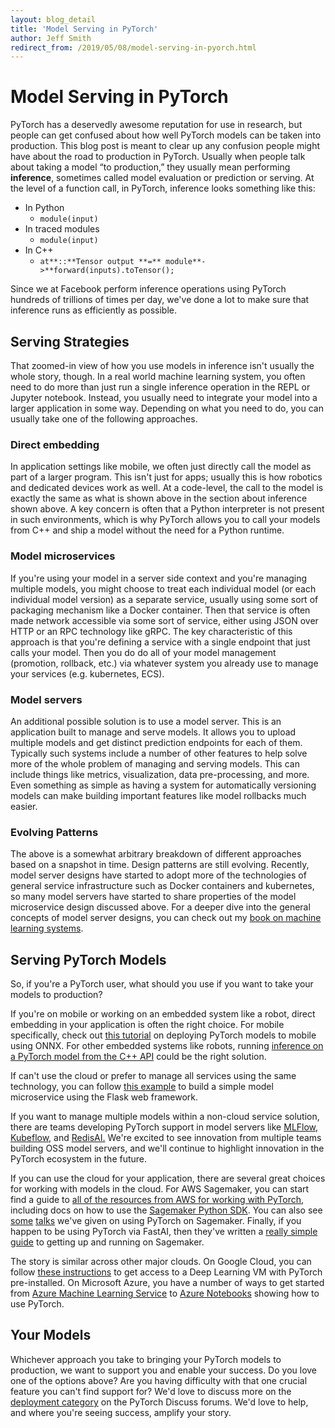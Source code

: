 ```yaml
---
layout: blog_detail
title: 'Model Serving in PyTorch'
author: Jeff Smith
redirect_from: /2019/05/08/model-serving-in-pyorch.html
---
```


# Model Serving in PyTorch

PyTorch has a deservedly awesome reputation for use in research, but people can get confused about how well PyTorch models can be taken into production. This blog post is meant to clear up any confusion people might have about the road to production in PyTorch.
Usually when people talk about taking a model “to production,” they usually mean performing **inference**, sometimes called model evaluation or prediction or serving. At the level of a function call, in PyTorch, inference looks something like this:

* In Python
    * `module(input)`
* In traced modules
    * `module(input)`
* In C++
    * `at**::**Tensor output **=** module**->**forward(inputs).toTensor();`

Since we at Facebook perform inference operations using PyTorch hundreds of trillions of times per day, we've done a lot to make sure that inference runs as efficiently as possible.

## Serving Strategies

That zoomed-in view of how you use models in inference isn't usually the whole story, though. In a real world machine learning system, you often need to do more than just run a single inference operation in the REPL or Jupyter notebook. Instead, you usually need to integrate your model into a larger application in some way. Depending on what you need to do, you can usually take one of the following approaches.

### Direct embedding

In application settings like mobile, we often just directly call the model as part of a larger program. This isn't just for apps; usually this is how robotics and dedicated devices work as well. At a code-level, the call to the model is exactly the same as what is shown above in the section about inference shown above. A key concern is often that a Python interpreter is not present in such environments, which is why PyTorch allows you to call your models from C++ and ship a model without the need for a Python runtime.

### Model microservices

If you're using your model in a server side context and you're managing multiple models, you might choose to treat each individual model (or each individual model version) as a separate service, usually using some sort of packaging mechanism like a Docker container. Then that service is often made network accessible via some sort of service, either using JSON over HTTP or an RPC technology like gRPC. The key characteristic of this approach is that you're defining a service with a single endpoint that just calls your model. Then you do do all of your model management (promotion, rollback, etc.) via whatever system you already use to manage your services (e.g. kubernetes, ECS).

### Model servers

An additional possible solution is to use a model server. This is an application built to manage and serve models. It allows you to upload multiple models and get distinct prediction endpoints for each of them. Typically such systems include a number of other features to help solve more of the whole problem of managing and serving models. This can include things like metrics, visualization, data pre-processing, and more. Even something as simple as having a system for automatically versioning models can make building important features like model rollbacks much easier.

### Evolving Patterns

The above is a somewhat arbitrary breakdown of different approaches based on a snapshot in time. Design patterns are still evolving. Recently, model server designs have started to adopt more of the technologies of general service infrastructure such as Docker containers and kubernetes, so many model servers have started to share properties of the model microservice design discussed above. For a deeper dive into the general concepts of model server designs, you can check out my [book on machine learning systems](https://www.manning.com/books/machine-learning-systems).

## Serving PyTorch Models

So, if you're a PyTorch user, what should you use if you want to take your models to production?

If you're on mobile or working on an embedded system like a robot, direct embedding in your application is often the right choice. For mobile specifically, check out [this tutorial](https://pytorch.org/tutorials/advanced/super_resolution_with_caffe2.html) on deploying PyTorch models to mobile using ONNX. For other embedded systems like robots, running [inference on a PyTorch model from the C++ API](https://pytorch.org/tutorials/advanced/cpp_export.html) could be the right solution.

If can't use the cloud or prefer to manage all services using the same technology, you can follow [this example](https://medium.com/datadriveninvestor/deploy-your-pytorch-model-to-production-f69460192217) to build a simple model microservice using the Flask web framework.

If you want to manage multiple models within a non-cloud service solution, there are teams developing PyTorch support in model servers like [MLFlow](https://mlflow.org/), [Kubeflow](https://www.kubeflow.org/), and [RedisAI.](https://oss.redislabs.com/redisai/) We're excited to see innovation from multiple teams building OSS model servers, and we'll continue to highlight innovation in the PyTorch ecosystem in the future.

If you can use the cloud for your application, there are several great choices for working with models in the cloud. For AWS Sagemaker, you can start find a guide to [all of the resources from AWS for working with PyTorch](https://docs.aws.amazon.com/sagemaker/latest/dg/pytorch.html), including docs on how to use the [Sagemaker Python SDK](https://sagemaker.readthedocs.io/en/stable/using_pytorch.html). You can also see [some](https://youtu.be/5h1Ot2dPi2E) [talks](https://youtu.be/qc5ZikKw9_w) we've given on using PyTorch on Sagemaker. Finally, if you happen to be using PyTorch via FastAI, then they've written a [really simple guide](https://course.fast.ai/deployment_amzn_sagemaker.html) to getting up and running on Sagemaker. 

The story is similar across other major clouds. On Google Cloud, you can follow [these instructions](https://cloud.google.com/deep-learning-vm/docs/pytorch_start_instance) to get access to a Deep Learning VM with PyTorch pre-installed. On Microsoft Azure, you have a number of ways to get started from [Azure Machine Learning Service](https://azure.microsoft.com/en-us/services/machine-learning-service/) to [Azure Notebooks](https://notebooks.azure.com/pytorch/projects/tutorials) showing how to use PyTorch.

## Your Models

Whichever approach you take to bringing your PyTorch models to production, we want to support you and enable your success. Do you love one of the options above? Are you having difficulty with that one crucial feature you can't find support for? We'd love to discuss more on the [deployment category](https://discuss.pytorch.org/c/deployment) on the PyTorch Discuss forums. We'd love to help, and where you're seeing success, amplify your story.
